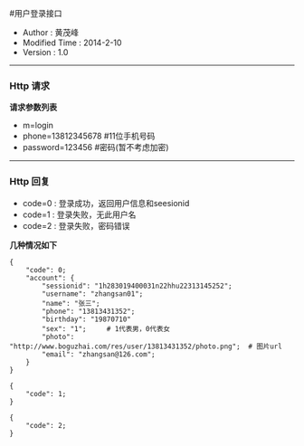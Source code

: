#用户登录接口

- Author : 黄茂峰
- Modified Time : 2014-2-10
- Version : 1.0

---
### Http 请求 

**请求参数列表**
 
- m=login
- phone=13812345678  #11位手机号码
- password=123456   #密码(暂不考虑加密)
 
---
### Http 回复  

- code=0 : 登录成功，返回用户信息和seesionid
- code=1 : 登录失败，无此用户名
- code=2 : 登录失败，密码错误

**几种情况如下**

``` 
{ 
    "code": 0;
    "account": {
    	"sessionid": "1h283019400031n22hhu22313145252";
    	"username": "zhangsan01";
    	"name": "张三";
    	"phone": "13813431352";
    	"birthday": "19870710"
    	"sex": "1";     # 1代表男，0代表女
    	"photo": "http://www.boguzhai.com/res/user/13813431352/photo.png";  # 图片url
		"email": "zhangsan@126.com";         
	}
}
```
``` 
{ 
    "code": 1;
}
```
``` 
{ 
    "code": 2;
}
```
